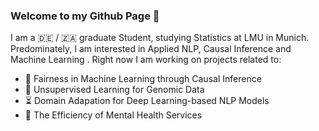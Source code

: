 ### Welcome to my Github Page 👋

I am a :de: / :south_africa: graduate Student, studying Statistics at LMU in Munich. 
Predominately, I am interested in Applied NLP, Causal Inference and Machine Learning .
Right now I am working on projects related to: 

* :roller_coaster: Fairness in Machine Learning through Causal Inference 
* :mouse2: Unsupervised Learning for Genomic Data
* :hourglass_flowing_sand: Domain Adapation for Deep Learning-based NLP Models
* :brain: The Efficiency of Mental Health Services

<!--
**danielsaggau/danielsaggau** is a ✨ _special_ ✨ repository because its `README.md` (this file) appears on your GitHub profile.

